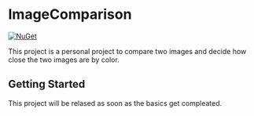 # ImageComparison
[![NuGet](https://img.shields.io/nuget/vpre/MaterialSkin.Updated.svg?maxAge=2592000?style=plastic)](https://www.nuget.org/packages/MaterialSkin.Updated/)

This project is a personal project to compare two images and decide how close the two images are by color.

## Getting Started

This project will be relased as soon as the basics get compleated. 
